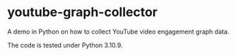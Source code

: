 # youtube-graph-collector

A demo in Python on how to collect YouTube video engagement graph data.

The code is tested under Python 3.10.9.

